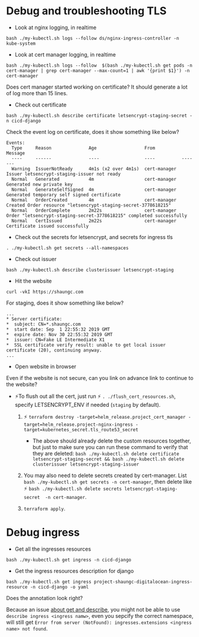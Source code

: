 # Debug and troubleshooting TLS

- Look at nginx logging, in realtime

`bash ./my-kubectl.sh logs --follow ds/nginx-ingress-controller -n kube-system`

- Look at cert manager logging, in realtime

`bash ./my-kubectl.sh logs --follow  $(bash ./my-kubectl.sh get pods -n cert-manager | grep cert-manager --max-count=1 | awk '{print $1}') -n cert-manager`

Does cert manager started working on certificate? It should generate a lot of log more than 15 lines.


- Check out certificate

`bash ./my-kubectl.sh describe certificate letsencrypt-staging-secret -n cicd-django`

Check the event log on certificate, does it show something like below?

```
Events:
  Type     Reason              Age                  From          Message
  ----     ------              ----                 ----          -------
  Warning  IssuerNotReady      4m1s (x2 over 4m1s)  cert-manager  Issuer letsencrypt-staging-issuer not ready
  Normal   Generated           4m                   cert-manager  Generated new private key
  Normal   GenerateSelfSigned  4m                   cert-manager  Generated temporary self signed certificate
  Normal   OrderCreated        4m                   cert-manager  Created Order resource "letsencrypt-staging-secret-3778618215"
  Normal   OrderComplete       2m22s                cert-manager  Order "letsencrypt-staging-secret-3778618215" completed successfully
  Normal   CertIssued          2m22s                cert-manager  Certificate issued successfully
```

- Check out the secrets for letsencrypt, and secrets for ingress tls

`. ./my-kubectl.sh get secrets --all-namespaces`

- Check out issuer

`bash ./my-kubectl.sh describe clusterissuer letsencrypt-staging`

- Hit the website

`curl -vkI https://shaungc.com`

For staging, does it show something like below?

```
...
* Server certificate:
*  subject: CN=*.shaungc.com
*  start date: Sep  1 22:55:32 2019 GMT
*  expire date: Nov 30 22:55:32 2019 GMT
*  issuer: CN=Fake LE Intermediate X1
*  SSL certificate verify result: unable to get local issuer certificate (20), continuing anyway.
...
```

- Open website in browser

Even if the website is not secure, can you link on advance link to continue to the website?

- ⚡To flush out all the cert, just run ⚡️ `. ./flush_cert_resources.sh`, specify LETSENCRYPT_ENV if needed (`staging` by default).

    1. ⚡️ `terraform destroy -target=helm_release.project_cert_manager -target=helm_release.project-nginx-ingress -target=kubernetes_secret.tls_route53_secret`

        - The above should already delete the custom resources together, but just to make sure you can run these command to verify that they are deleted: `bash ./my-kubectl.sh delete certificate letsencrypt-staging-secret && bash ./my-kubectl.sh delete clusterissuer letsencrypt-staging-issuer`
    1. You may also need to delete secrets created by cert-manager. List `bash ./my-kubectl.sh get secrets -n cert-manager`, then delete like ⚡️ `bash ./my-kubectl.sh delete secrets letsencrypt-staging-secret  -n cert-manager`.
    1. `terraform apply`.


# Debug ingress

- Get all the ingresses resources

`bash ./my-kubectl.sh get ingress -n cicd-django`

- Get the ingress resources description for django

`bash ./my-kubectl.sh get ingress project-shaungc-digitalocean-ingress-resource -n cicd-django -o yaml`

Does the annotation look right?

Because an issue [about get and describe](https://github.com/kubernetes/kubectl/issues/675#issuecomment-509686523), you might not be able to use `describe ingress <ingress namw>`, even you sepcify the correct namespace, will still get `Error from server (NotFound): ingresses.extensions <ingress name> not found`.